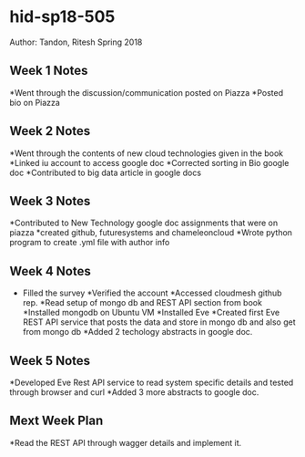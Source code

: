 # hid-sp18-505
Author: Tandon, Ritesh
Spring 2018

## Week 1 Notes
*Went through the discussion/communication posted on Piazza
*Posted bio on Piazza

## Week 2 Notes
*Went through the contents of new cloud technologies given in the book
*Linked iu account to access google doc
*Corrected sorting in Bio google doc
*Contributed to big data article in google docs

## Week 3 Notes
*Contributed to New Technology google doc assignments that were on piazza
*created github, futuresystems and chameleoncloud
*Wrote python program to create .yml file with author info

## Week 4 Notes
* Filled the survey
*Verified the account
*Accessed cloudmesh github rep.
*Read setup of mongo db and REST API section from book
*Installed mongodb on Ubuntu VM
*Installed Eve
*Created first Eve REST API service that posts the data and store in mongo db and also get from mongo db
*Added 2 techology abstracts in google doc. 

## Week 5 Notes
*Developed Eve Rest API service to read system specific details and tested through browser and curl
*Added 3 more abstracts to google doc.

## Mext Week Plan
*Read the REST API through wagger details and implement it.